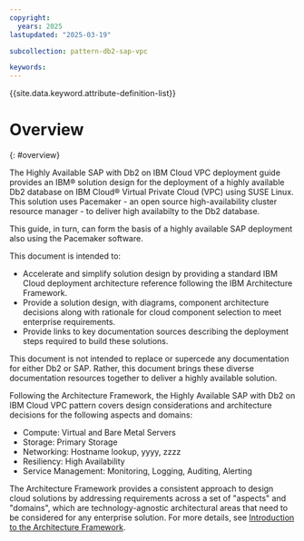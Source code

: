```yaml
---
copyright:
  years: 2025
lastupdated: "2025-03-19"

subcollection: pattern-db2-sap-vpc 

keywords:
---
```

{{site.data.keyword.attribute-definition-list}}

# Overview
{: #overview}

The Highly Available SAP with Db2 on IBM Cloud VPC deployment guide provides an IBM® solution design for the deployment of a highly available Db2 database on IBM Cloud® Virtual Private Cloud (VPC) using SUSE Linux. This solution uses Pacemaker - an open source high-availability cluster resource manager - to deliver high availabilty to the Db2 database.

This guide, in turn, can form the basis of a highly available SAP deployment also using the Pacemaker software.

This document is intended to:

* Accelerate and simplify solution design by providing a standard IBM Cloud deployment architecture reference following the IBM Architecture Framework.
* Provide a solution design, with diagrams, component architecture decisions along with rationale for cloud component selection to meet enterprise requirements.
* Provide links to key documentation sources describing the deployment steps required to build these solutions.

This document is not intended to replace or supercede any documentation for either Db2 or SAP.  Rather, this document brings these diverse documentation resources together to deliver a highly available solution.

Following the Architecture Framework, the Highly Available SAP with Db2 on IBM Cloud VPC pattern covers design considerations and architecture decisions for the following aspects and domains:

- Compute: Virtual and Bare Metal Servers
- Storage: Primary Storage
- Networking: Hostname lookup, yyyy, zzzz
- Resiliency: High Availability
- Service Management: Monitoring, Logging, Auditing, Alerting

The Architecture Framework provides a consistent approach to design cloud solutions by addressing requirements across a set of "aspects" and "domains", which are technology-agnostic architectural areas that need to be considered for any enterprise solution. For more details, see [Introduction to the Architecture Framework](/docs/architecture-framework).

